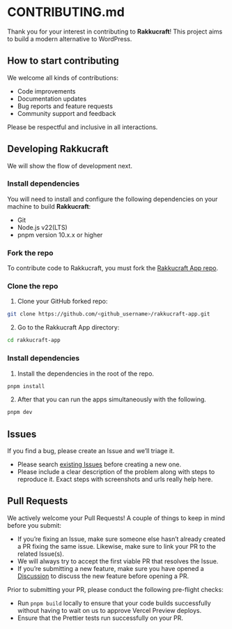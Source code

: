# CONTRIBUTING.md

Thank you for your interest in contributing to **Rakkucraft**!
This project aims to build a modern alternative to WordPress.

## How to start contributing

We welcome all kinds of contributions:

- Code improvements
- Documentation updates
- Bug reports and feature requests
- Community support and feedback

Please be respectful and inclusive in all interactions.

## Developing Rakkucraft

We will show the flow of development next.

### Install dependencies

You will need to install and configure the following dependencies on your machine to build **Rakkucraft**:

- Git
- Node.js v22(LTS)
- pnpm version 10.x.x or higher

### Fork the repo

To contribute code to Rakkucraft, you must fork the [Rakkucraft App repo](https://github.com/rakkucraft/rakkucraft-app).

### Clone the repo

1. Clone your GitHub forked repo:

```bash
git clone https://github.com/<github_username>/rakkucraft-app.git
```

2. Go to the Rakkucraft App directory:

```bash
cd rakkucraft-app
```

### Install dependencies

1. Install the dependencies in the root of the repo.

```bash
pnpm install
```

2. After that you can run the apps simultaneously with the following.

```bash
pnpm dev
```

## Issues

If you find a bug, please create an Issue and we’ll triage it.

- Please search [existing Issues](https://github.com/rakkucraft/rakkucraft-app/issues) before creating a new one.
- Please include a clear description of the problem along with steps to reproduce it. Exact steps with screenshots and urls really help here.

## Pull Requests

We actively welcome your Pull Requests! A couple of things to keep in mind before you submit:

- If you’re fixing an Issue, make sure someone else hasn’t already created a PR fixing the same issue. Likewise, make sure to link your PR to the related Issue(s).
- We will always try to accept the first viable PR that resolves the Issue.
- If you’re submitting a new feature, make sure you have opened a [Discussion](https://github.com/orgs/rakkucraft/discussions) to discuss the new feature before opening a PR.

Prior to submitting your PR, please conduct the following pre-flight checks:

- Run `pnpm build` locally to ensure that your code builds successfully without having to wait on us to approve Vercel Preview deploys.
- Ensure that the Prettier tests run successfully on your PR.
